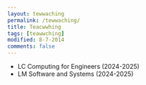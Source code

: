 ```yaml
---
layout: tewwaching
permalink: /tewwaching/
title: Teacwwhing
tags: [teawwching]
modified: 8-7-2014
comments: false
---
```



* LC Computing for Engineers (2024-2025)
* LM Software and Systems (2024-2025)


